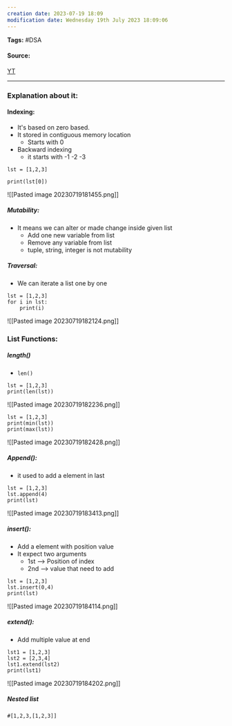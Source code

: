 ```yaml
---
creation date: 2023-07-19 18:09
modification date: Wednesday 19th July 2023 18:09:06
---
```


**Tags:** #DSA 

#### Source:
[YT](https://www.youtube.com/watch?v=efkCQKiFTUc&list=PLhP5RsB7fhE28lfOcyi9JB31mrBSf4wgL&index=8)

--------------------------------------

### Explanation about it:

#### Indexing:

* It's based on zero based.
* It stored in contiguous memory location
	* Starts with 0
* Backward indexing
	* it starts with -1 -2 -3

```
lst = [1,2,3]

print(lst[0])
```

![[Pasted image 20230719181455.png]]

##### Mutability:

* It means we can alter or made change inside given list
	* Add one new variable from list
	* Remove any variable from list
	* tuple, string, integer is not mutability

##### Traversal:

* We can iterate a list one by one

```
lst = [1,2,3]
for i in lst:
    print(i)
```

![[Pasted image 20230719182124.png]]

### List Functions:

##### length()

* `len()`
```
lst = [1,2,3]
print(len(lst))
```

![[Pasted image 20230719182236.png]]

```
lst = [1,2,3]
print(min(lst))
print(max(lst))
```

![[Pasted image 20230719182428.png]]


##### Append():
* it used to add a element in last
 
```
lst = [1,2,3]
lst.append(4)
print(lst)
```

![[Pasted image 20230719183413.png]]

##### insert():
* Add a element with position value
* It expect two arguments
	* 1st --> Position of index
	* 2nd --> value that need to add

```
lst = [1,2,3]
lst.insert(0,4)
print(lst)
```

![[Pasted image 20230719184114.png]]

##### extend():
* Add multiple value at end

```
lst1 = [1,2,3]
lst2 = [2,3,4]
lst1.extend(lst2)
print(lst1)
```

![[Pasted image 20230719184202.png]]

##### Nested list

```
#[1,2,3,[1,2,3]]
```